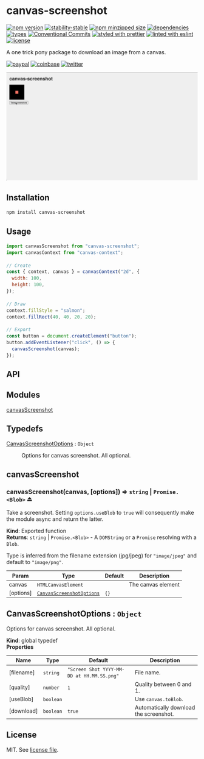 # canvas-screenshot

[![npm version](https://img.shields.io/npm/v/canvas-screenshot)](https://www.npmjs.com/package/canvas-screenshot)
[![stability-stable](https://img.shields.io/badge/stability-stable-green.svg)](https://www.npmjs.com/package/canvas-screenshot)
[![npm minzipped size](https://img.shields.io/bundlephobia/minzip/canvas-screenshot)](https://www.npmjs.com/package/canvas-screenshot)
[![dependencies](https://img.shields.io/david/dmnsgn/canvas-screenshot)](https://github.com/dmnsgn/canvas-screenshot/blob/main/package.json)
[![types](https://img.shields.io/npm/types/canvas-screenshot)](https://github.com/microsoft/TypeScript)
[![Conventional Commits](https://img.shields.io/badge/Conventional%20Commits-1.0.0-fa6673.svg)](https://conventionalcommits.org)
[![styled with prettier](https://img.shields.io/badge/styled_with-Prettier-f8bc45.svg?logo=prettier)](https://github.com/prettier/prettier)
[![linted with eslint](https://img.shields.io/badge/linted_with-ES_Lint-4B32C3.svg?logo=eslint)](https://github.com/eslint/eslint)
[![license](https://img.shields.io/github/license/dmnsgn/canvas-screenshot)](https://github.com/dmnsgn/canvas-screenshot/blob/main/LICENSE.md)

A one trick pony package to download an image from a canvas.

[![paypal](https://img.shields.io/badge/donate-paypal-informational?logo=paypal)](https://paypal.me/dmnsgn)
[![coinbase](https://img.shields.io/badge/donate-coinbase-informational?logo=coinbase)](https://commerce.coinbase.com/checkout/56cbdf28-e323-48d8-9c98-7019e72c97f3)
[![twitter](https://img.shields.io/twitter/follow/dmnsgn?style=social)](https://twitter.com/dmnsgn)

![](https://raw.githubusercontent.com/dmnsgn/canvas-screenshot/main/screenshot.gif)

## Installation

```bash
npm install canvas-screenshot
```

## Usage

```js
import canvasScreenshot from "canvas-screenshot";
import canvasContext from "canvas-context";

// Create
const { context, canvas } = canvasContext("2d", {
  width: 100,
  height: 100,
});

// Draw
context.fillStyle = "salmon";
context.fillRect(40, 40, 20, 20);

// Export
const button = document.createElement("button");
button.addEventListener("click", () => {
  canvasScreenshot(canvas);
});
```

## API

<!-- api-start -->

## Modules

<dl>
<dt><a href="#module_canvasScreenshot">canvasScreenshot</a></dt>
<dd></dd>
</dl>

## Typedefs

<dl>
<dt><a href="#CanvasScreenshotOptions">CanvasScreenshotOptions</a> : <code>Object</code></dt>
<dd><p>Options for canvas screenshot. All optional.</p>
</dd>
</dl>

<a name="module_canvasScreenshot"></a>

## canvasScreenshot

<a name="exp_module_canvasScreenshot--canvasScreenshot"></a>

### canvasScreenshot(canvas, [options]) ⇒ <code>string</code> \| <code>Promise.&lt;Blob&gt;</code> ⏏

Take a screenshot.
Setting `options.useBlob` to `true` will consequently make the module async and return the latter.

**Kind**: Exported function  
**Returns**: <code>string</code> \| <code>Promise.&lt;Blob&gt;</code> - A `DOMString` or a `Promise` resolving with a `Blob`.

Type is inferred from the filename extension (jpg/jpeg) for `"image/jpeg"` and default to `"image/png"`.

| Param     | Type                                                             | Default         | Description        |
| --------- | ---------------------------------------------------------------- | --------------- | ------------------ |
| canvas    | <code>HTMLCanvasElement</code>                                   |                 | The canvas element |
| [options] | [<code>CanvasScreenshotOptions</code>](#CanvasScreenshotOptions) | <code>{}</code> |                    |

<a name="CanvasScreenshotOptions"></a>

## CanvasScreenshotOptions : <code>Object</code>

Options for canvas screenshot. All optional.

**Kind**: global typedef  
**Properties**

| Name       | Type                 | Default                                                         | Description                            |
| ---------- | -------------------- | --------------------------------------------------------------- | -------------------------------------- |
| [filename] | <code>string</code>  | <code>&quot;Screen Shot YYYY-MM-DD at HH.MM.SS.png&quot;</code> | File name.                             |
| [quality]  | <code>number</code>  | <code>1</code>                                                  | Quality between 0 and 1.               |
| [useBlob]  | <code>boolean</code> |                                                                 | Use `canvas.toBlob`.                   |
| [download] | <code>boolean</code> | <code>true</code>                                               | Automatically download the screenshot. |

<!-- api-end -->

## License

MIT. See [license file](https://github.com/dmnsgn/canvas-screenshot/blob/main/LICENSE.md).
